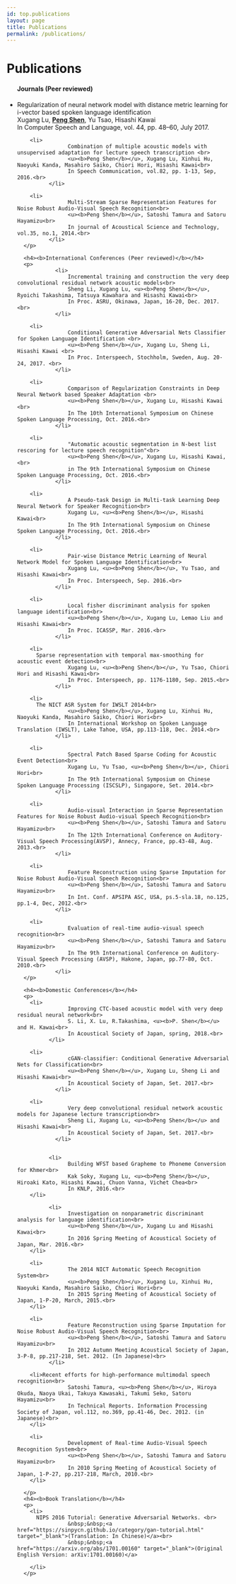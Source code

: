 ```yaml
---
id: top.publications
layout: page
title: Publications
permalink: /publications/
---
```

<div class="home">
  <h1 class="post-title">Publications</h1>
  <ul class="post-list">
      <h4><b>Journals (Peer reviewed)</b></h4>
      <p>
        <li>
          Regularization of neural network model with distance metric learning for i-vector based spoken language identification <br>
					Xugang Lu, <u><b>Peng Shen</b></u>, Yu Tsao, Hisashi Kawai<br>
					In Computer Speech and Language, vol. 44, pp. 48–60, July 2017.<br>
				</li>
					
        <li>
					Combination of multiple acoustic models with unsupervised adaptation for lecture speech transcription <br>				
					<u><b>Peng Shen</b></u>, Xugang Lu, Xinhui Hu, Naoyuki Kanda, Masahiro Saiko, Chiori Hori, Hisashi Kawai<br>
					In Speech Communication, vol.82, pp. 1-13, Sep, 2016.<br>
			  </li>
        
        <li>
					Multi-Stream Sparse Representation Features for Noise Robust Audio-Visual Speech Recognition<br>
					<u><b>Peng Shen</b></u>, Satoshi Tamura and Satoru Hayamizu<br>
					In journal of Acoustical Science and Technology, vol.35, no.1, 2014.<br>
			  </li>
      </p>
                    
      <h4><b>International Conferences (Peer reviewed)</b></h4>
      <p>
				<li>
					Incremental training and construction the very deep convolutional residual network acoustic models<br>
					Sheng Li, Xugang Lu, <u><b>Peng Shen</b></u>, Ryoichi Takashima, Tatsuya Kawahara and Hisashi Kawai<br>
					In Proc. ASRU, Okinawa, Japan, 16-20, Dec. 2017.<br>
				</li>					
					
        <li>
					Conditional Generative Adversarial Nets Classifier for Spoken Language Identification <br>
					<u><b>Peng Shen</b></u>, Xugang Lu, Sheng Li, Hisashi Kawai <br>
					In Proc. Interspeech, Stochholm, Sweden, Aug. 20-24, 2017. <br>
				</li>
					
        <li>					
					Comparison of Regularization Constraints in Deep Neural Network based Speaker Adaptation <br>
					<u><b>Peng Shen</b></u>, Xugang Lu, Hisashi Kawai <br>
					In The 10th International Symposium on Chinese Spoken Language Processing, Oct. 2016.<br>
				</li>
					
        <li>
					"Automatic acoustic segmentation in N-best list rescoring for lecture speech recognition"<br>
					<u><b>Peng Shen</b></u>, Xugang Lu, Hisashi Kawai,  <br>
					in The 9th International Symposium on Chinese Spoken Language Processing, Oct. 2016.<br>
				</li>
					
        <li>
					A Pseudo-task Design in Multi-task Learning Deep Neural Network for Speaker Recognition<br>
					Xugang Lu, <u><b>Peng Shen</b></u>, Hisashi Kawai<br>
					In The 9th International Symposium on Chinese Spoken Language Processing, Oct. 2016.<br>
				</li>
					
        <li>
					Pair-wise Distance Metric Learning of Neural Network Model for Spoken Language Identification<br>
					Xugang Lu, <u><b>Peng Shen</b></u>, Yu Tsao, and Hisashi Kawai<br>
					In Proc. Interspeech, Sep. 2016.<br>
				</li>
					
        <li>
					Local fisher discriminant analysis for spoken language identification<br>
					<u><b>Peng Shen</b></u>, Xugang Lu, Lemao Liu and Hisashi Kawai<br>
					In Proc. ICASSP, Mar. 2016.<br>
				</li>
					
        <li>
          Sparse representation with temporal max-smoothing for acoustic event detection<br>
					Xugang Lu, <u><b>Peng Shen</b></u>, Yu Tsao, Chiori Hori and Hisashi Kawai<br>
					In Proc. Interspeech, pp. 1176-1180, Sep. 2015.<br>
				</li>
					
        <li>
          The NICT ASR System for IWSLT 2014<br>
					<u><b>Peng Shen</b></u>, Xugang Lu, Xinhui Hu, Naoyuki Kanda, Masahiro Saiko, Chiori Hori<br>
					In International Workshop on Spoken Language Translation (IWSLT), Lake Tahoe, USA, pp.113-118, Dec. 2014.<br>
				</li>
					
        <li>
					Spectral Patch Based Sparse Coding for Acoustic Event Detection<br>
					Xugang Lu, Yu Tsao, <u><b>Peng Shen</b></u>, Chiori Hori<br>
					In The 9th International Symposium on Chinese Spoken Language Processing (ISCSLP), Singapore, Set. 2014.<br>
				</li>
					
        <li>
					Audio-visual Interaction in Sparse Representation Features for Noise Robust Audio-visual Speech Recognition<br>
					<u><b>Peng Shen</b></u>, Satoshi Tamura and Satoru Hayamizu<br>
					In The 12th International Conference on Auditory-Visual Speech Processing(AVSP), Annecy, France, pp.43-48, Aug. 2013.<br>
				</li>
					
        <li>
					Feature Reconstruction using Sparse Imputation for Noise Robust Audio-Visual Speech Recognition<br>
					<u><b>Peng Shen</b></u>, Satoshi Tamura and Satoru Hayamizu<br>
					In Int. Conf. APSIPA ASC, USA, ps.5-sla.18, no.125, pp.1-4, Dec, 2012.<br>
				</li>
					
        <li>
					Evaluation of real-time audio-visual speech recognition<br>
					<u><b>Peng Shen</b></u>, Satoshi Tamura and Satoru Hayamizu<br>
					In The 9th International Conference on Auditory-Visual Speech Processing (AVSP), Hakone, Japan, pp.77-80, Oct. 2010.<br>
				</li>					
      </p>

      <h4><b>Domestic Conferences</b></h4>
      <p>
        <li>
					Improving CTC-based acoustic model with very deep residual neural network<br>
					S. Li, X. Lu, R.Takashima, <u><b>P. Shen</b></u> and H. Kawai<br>
					In Acoustical Society of Japan, spring, 2018.<br>
			  </li>		
					
        <li>
					cGAN-classifier: Conditional Generative Adversarial Nets for Classification<br>
					<u><b>Peng Shen</b></u>, Xugang Lu, Sheng Li and Hisashi Kawai<br>
					In Acoustical Society of Japan, Set. 2017.<br>
				</li>
					
        <li>
					Very deep convolutional residual network acoustic models for Japanese lecture transcription<br>
					Sheng Li, Xugang Lu, <u><b>Peng Shen</b></u> and Hisashi Kawai<br>
					In Acoustical Society of Japan, Set. 2017.<br>
				</li>
                    
					
			  <li>
					Building WFST based Grapheme to Phoneme Conversion for Khmer<br>
					Kak Soky, Xugang Lu, <u><b>Peng Shen</b></u>, Hiroaki Kato, Hisashi Kawai, Chuon Vanna, Vichet Chea<br>
					In KNLP, 2016.<br>
        </li>

			  <li>
					Investigation on nonparametric discriminant analysis for language identification<br>
					<u><b>Peng Shen</b></u>, Xugang Lu and Hisashi Kawai<br>
					In 2016 Spring Meeting of Acoustical Society of Japan, Mar. 2016.<br>
        </li>					
					
        <li>
					The 2014 NICT Automatic Speech Recognition System<br>
					<u><b>Peng Shen</b></u>, Xugang Lu, Xinhui Hu, Naoyuki Kanda, Masahiro Saiko, Chiori Hori<br>
					In 2015 Spring Meeting of Acoustical Society of Japan, 1-P-20, March, 2015.<br>
        </li>
					
        <li>
					Feature Reconstruction using Sparse Imputation for Noise Robust Audio-Visual Speech Recognition<br>
					<u><b>Peng Shen</b></u>, Satoshi Tamura and Satoru Hayamizu<br>
					In 2012 Autumn Meeting Acoustical Society of Japan, 3-P-8, pp.217-218, Set. 2012. (In Japanese)<br>
			  </li>
				
        <li>Recent efforts for high-performance multimodal speech recognition<br>
					Satoshi Tamura, <u><b>Peng Shen</b></u>, Hiroya Okuda, Naoya Ukai, Takuya Kawasaki, Takumi Seko, Satoru Hayamizu<br>
					In Technical Reports. Information Processing Society of Japan, vol.112, no.369, pp.41-46, Dec. 2012. (in Japanese)<br>
        </li>
					
        <li>
					Development of Real-time Audio-Visual Speech Recognition System<br>
					<u><b>Peng Shen</b></u>, Satoshi Tamura and Satoru Hayamizu<br>
					In 2010 Spring Meeting of Acoustical Society of Japan, 1-P-27, pp.217-218, March, 2010.<br>
        </li>
					
      </p>
      <h4><b>Book Translation</b></h4>
      <p>
        <li>
          NIPS 2016 Tutorial: Generative Adversarial Networks. <br> 
					&nbsp;&nbsp;<a href="https://sinpycn.github.io/category/gan-tutorial.html" target="_blank">(Translation: In Chinese)</a><br>
					&nbsp;&nbsp;<a href="https://arxiv.org/abs/1701.00160" target="_blank">(Original English Version: arXiv:1701.00160)</a>

        </li>
      </p>
   </ul> 
</div>

